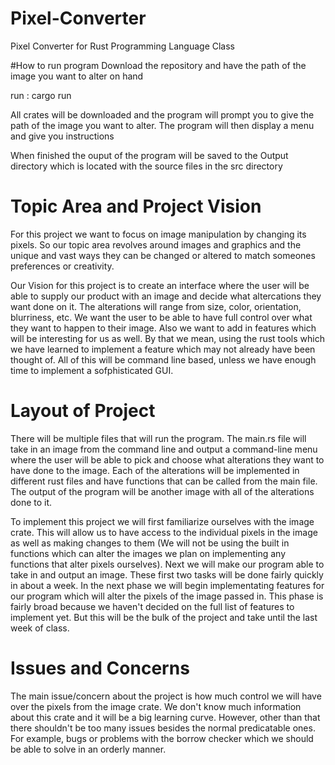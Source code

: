 # Pixel-Converter
Pixel Converter for Rust Programming Language Class

#How to run program
Download the repository and have the path of the image you want to alter on hand

run : cargo run

All crates will be downloaded and the program will prompt you to give the path of the image you want to alter.
The program will then display a menu and give you instructions

When finished the ouput of the program will be saved to the Output directory which is located with the source files in
the src directory

# Topic Area and Project Vision
For this project we want to focus on image manipulation by changing its pixels. So our topic area revolves around images and graphics and
the unique and vast ways they can be changed or altered to match someones preferences or creativity.

Our Vision for this project is to create an interface where the user will be able to supply our product with an image and decide what
altercations they want done on it. The alterations will range from size, color, orientation, blurriness, etc. We want the user to be
able to have full control over what they want to happen to their image. Also we want to add in features which will be interesting for us
as well. By that we mean, using the rust tools which we have learned to implement a feature which may not already have been thought of.
All of this will be command line based, unless we have enough time to implement a sofphisticated GUI.

# Layout of Project
There will be multiple files that will run the program. The main.rs file will take in an image from the command line and output a command-line menu
where the user will be able to pick and choose what alterations they want to have done to the image. Each of the alterations will be implemented
in different rust files and have functions that can be called from the main file. The output of the program will be another image with all of the
alterations done to it.

To implement this project we will first familiarize ourselves with the image crate. This will allow us to have access to the individual
pixels in the image as well as making changes to them (We will not be using the built in functions which can alter the images
we plan on implementing any functions that alter pixels ourselves). Next we will make our program able to take in and output an image.
These first two tasks will be done fairly quickly in about a week. In the next phase we will begin implementating features for our program
which will alter the pixels of the image passed in. This phase is fairly broad because we haven't decided on the full list of features
to implement yet. But this will be the bulk of the project and take until the last week of class.

# Issues and Concerns
The main issue/concern about the project is how much control we will have over the pixels from the image crate. We don't know much information
about this crate and it will be a big learning curve. However, other than that there shouldn't be too many issues besides the normal predicatable
ones. For example, bugs or problems with the borrow checker which we should be able to solve in an orderly manner.

